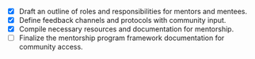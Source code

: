 - [x] Draft an outline of roles and responsibilities for mentors and mentees.
- [x] Define feedback channels and protocols with community input.
- [x] Compile necessary resources and documentation for mentorship.
- [ ] Finalize the mentorship program framework documentation for community access.